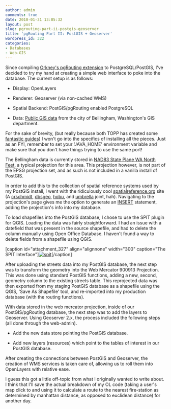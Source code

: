 ```yaml
---
author: admin
comments: true
date: 2010-01-31 13:05:32
layout: post
slug: pgrouting-part-ii-postgis-geoserver
title: 'pgRouting Part II: PostGIS + Geoserver'
wordpress_id: 322
categories:
- Databases
- Web-GIS
---
```


Since compiling [Orkney's pgRouting extension](http://pgrouting.postlbs.org/) to PostgreSQL/PostGIS, I've decided to try my hand at creating a simple web interface to poke into the database. The current setup is as follows:



	
  * Display: OpenLayers

	
  * Renderer: Geoserver (via non-cached WMS)

	
  * Spatial Backend: PostGIS/pgRouting enabled PostgreSQL

	
  * Data: [Public GIS data](http://www.cob.org/services/maps/gis/index.aspx) from the city of Bellingham, Washington's GIS department.


For the sake of brevity, (but really because both TOPP has created some [fantastic guides](http://workshops.opengeo.org/opengeo-stack/)) I won't go into the specifics of installing all the pieces. Just as an FYI, remember to set your 'JAVA_HOME' environment variable and make sure that you don't have things trying to use the same port!

The Bellingham data is currently stored in [NAD83 State Plane WA North Feet](http://www.spatialreference.org/ref/esri/102748/), a typical projection for this area. This projection however, is not part of the EPSG projection set, and as such is not included in a vanilla install of PostGIS.

In order to add this to the collection of spatial reference systems used by my PostGIS install, I went with the ridiculously cool [spatialreference.org](http://spatialreference.org) site (A [crschmidt](http://crschmidt.net/), [dbsgeo](http://dbsgeo.com/), [hobu](http://hobu.biz/), and [umbrella](http://umbrellaconsulting.com/) joint, hah). Navigating to the projection's page gives me the option to generate an [INSERT](http://www.spatialreference.org/ref/esri/102748/postgis/) statement, adding the projection's info into my database.

To load shapefiles into the PostGIS database, I chose to use the SPIT plugin for QGIS. Loading the data was fairly straightforward. I had an issue with a datefield that was present in the source shapefile, and had to delete the column manually using Open Office Database. I haven't found a way to delete fields from a shapefile using QGIS.

[caption id="attachment_327" align="alignnone" width="300" caption="The SPIT Interface"][![spit](http://www.mkgeomatics.com/wordpress/wp-content/uploads/2010/01/spit-300x175.png)](http://www.mkgeomatics.com/wordpress/wp-content/uploads/2010/01/spit.png)[/caption]

After uploading the streets data into my PostGIS database, the next step was to transform the geometry into the Web Mercator 900913 Projection. This was done using standard PostGIS functions, adding a new, second, geometry column to the existing streets table. This reprojected data was then exported from my staging PostGIS database as a shapefile using the QGIS, 'Save As Shapefile' tool, and re-imported into my production database (with the routing functions).

With data stored in the web mercator projection, inside of our PostGIS/pgRouting database, the next step was to add the layers to Geoserver. Using Geoserver 2.x, the process included the following steps (all done through the web-admin).



	
  * Add the new data store pointing the PostGIS database.

	
  * Add new layers (resources) which point to the tables of interest in our PostGIS database.


After creating the connections between PostGIS and Geoserver, the creation of WMS services is taken care of, allowing us to roll them into OpenLayers with relative ease.

I guess this got a little off-topic from what I originally wanted to write about. I think that I'll save the actual breakdown of my OL code (taking a user's map click to and using it to calculate a route to the nearest fire-station as determined by manhattan distance, as opposed to euclidean distance) for another day.
